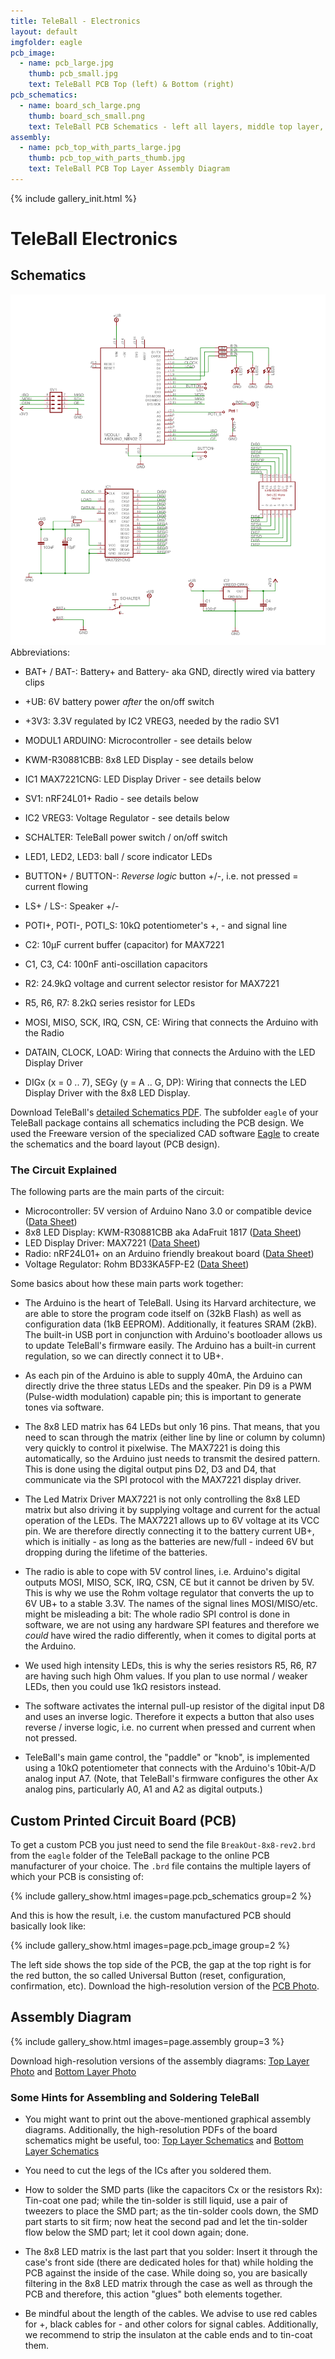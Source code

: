 ```yaml
---
title: TeleBall - Electronics
layout: default
imgfolder: eagle
pcb_image:
  - name: pcb_large.jpg
    thumb: pcb_small.jpg
    text: TeleBall PCB Top (left) & Bottom (right)
pcb_schematics:    
  - name: board_sch_large.png
    thumb: board_sch_small.png
    text: TeleBall PCB Schematics - left all layers, middle top layer, right bottom layer
assembly:
  - name: pcb_top_with_parts_large.jpg
    thumb: pcb_top_with_parts_thumb.jpg
    text: TeleBall PCB Top Layer Assembly Diagram
---
```


{% include gallery_init.html %}

TeleBall Electronics
====================

Schematics
----------

![Schematics Overview](eagle/circuit.png)
Abbreviations:

* BAT+ / BAT-: Battery+ and Battery- aka GND, directly wired via battery clips
* +UB: 6V battery power *after* the on/off switch
* +3V3: 3.3V regulated by IC2 VREG3, needed by the radio SV1

* MODUL1 ARDUINO: Microcontroller - see details below
* KWM-R30881CBB: 8x8 LED Display - see details below
* IC1 MAX7221CNG: LED Display Driver - see details below
* SV1: nRF24L01+ Radio - see details below
* IC2 VREG3: Voltage Regulator - see details below

* SCHALTER: TeleBall power switch / on/off switch
* LED1, LED2, LED3: ball / score indicator LEDs
* BUTTON+ / BUTTON-: *Reverse logic* button +/-, i.e. not pressed = current flowing
* LS+ / LS-: Speaker +/-
* POTI+, POTI-, POTI_S: 10kΩ potentiometer's +, - and signal line
* C2: 10µF current buffer (capacitor) for MAX7221
* C1, C3, C4: 100nF anti-oscillation capacitors
* R2: 24.9kΩ voltage and current selector resistor for MAX7221
* R5, R6, R7: 8.2kΩ series resistor for LEDs

* MOSI, MISO, SCK, IRQ, CSN, CE: Wiring that connects the Arduino with the Radio
* DATAIN, CLOCK, LOAD: Wiring that connects the Arduino with the LED Display Driver
* DIGx (x = 0 .. 7), SEGy (y = A .. G, DP): Wiring that connects the LED Display
  Driver with the 8x8 LED Display.

Download TeleBall's [detailed Schematics PDF](eagle/BreakOut-8x8-rev2-circuit.pdf). The subfolder
`eagle` of your TeleBall package contains all schematics including the PCB design. We
used the Freeware version of the specialized CAD software [Eagle](http://www.cadsoftusa.com/)
to create the schematics and the board layout (PCB design).

### The Circuit Explained

The following parts are the main parts of the circuit:

* Microcontroller: 5V version of Arduino Nano 3.0 or compatible device ([Data Sheet](http://arduino.cc/de/Main/ArduinoBoardNano))
* 8x8 LED Display: KWM-R30881CBB aka AdaFruit 1817 ([Data Sheet](http://www.adafruit.com/datasheets/1047datasheet.pdf))
* LED Display Driver: MAX7221 ([Data Sheet](http://datasheets.maximintegrated.com/en/ds/MAX7219-MAX7221.pdf))
* Radio: nRF24L01+ on an Arduino friendly breakout board ([Data Sheet](http://www.nordicsemi.com/eng/content/download/2726/34069/file/nRF24L01P_Product_Specification_1_0.pdf))
* Voltage Regulator: Rohm BD33KA5FP-E2 ([Data Sheet](http://rohmfs.rohm.com/en/products/databook/datasheet/ic/power/linear_regulator/bdxxka5-e.pdf))

Some basics about how these main parts work together:

* The Arduino is the heart of TeleBall. Using its Harvard architecture, we are able to store
  the program code itself on (32kB Flash) as well as configuration data (1kB EEPROM). Additionally, it
  features SRAM (2kB). The built-in USB port in conjunction with Arduino's bootloader
  allows us to update TeleBall's firmware easily. The Arduino has a built-in current
  regulation, so we can directly connect it to UB+.

* As each pin of the Arduino is able to supply 40mA, the Arduino can directly drive the
  three status LEDs and the speaker. Pin D9 is a PWM (Pulse-width modulation) capable pin;
  this is important to generate tones via software.

* The 8x8 LED matrix has 64 LEDs but only 16 pins. That means, that you need to scan through
  the matrix (either line by line or column by column) very quickly to control it pixelwise.
  The MAX7221 is doing this automatically, so the Arduino just needs to transmit the desired
  pattern. This is done using the digital output pins D2, D3 and D4, that communicate via the
  SPI protocol with the MAX7221 display driver.

* The Led Matrix Driver MAX7221 is not only controlling the 8x8 LED matrix but also
  driving it by supplying voltage and current for the actual operation of the LEDs. The MAX7221
  allows up to 6V voltage at its VCC pin. We are therefore directly connecting it to the
  battery current UB+, which is initially - as long as the batteries are new/full - indeed 6V
  but dropping during the lifetime of the batteries.

* The radio is able to cope with 5V control lines, i.e. Arduino's digital outputs
  MOSI, MISO, SCK, IRQ, CSN, CE but it cannot be driven by 5V. This is why we use the
  Rohm voltage regulator that converts the up to 6V UB+ to a stable 3.3V. The names of the
  signal lines MOSI/MISO/etc. might be misleading a bit: The whole radio SPI control is done
  in software, we are not using any hardware SPI features and therefore we *could* have
  wired the radio differently, when it comes to digital ports at the Arduino.

* We used high intensity LEDs, this is why the series resistors R5, R6, R7 are having
  such high Ohm values. If you plan to use normal / weaker LEDs, then you could use
  1kΩ resistors instead.

* The software activates the internal pull-up resistor of  the digital input D8 and
  uses an inverse logic. Therefore it expects a button that also uses reverse / inverse
  logic, i.e. no current when pressed and current when not pressed.

* TeleBall's main game control, the "paddle" or "knob", is implemented using a
  10kΩ potentiometer that connects with the Arduino's 10bit-A/D analog input A7.
  (Note, that TeleBall's firmware configures the other Ax analog pins, particularly
  A0, A1 and A2 as digital outputs.)


Custom Printed Circuit Board (PCB)
----------------------------------

To get a custom PCB you just need to send the file `BreakOut-8x8-rev2.brd` from the
`eagle` folder of the TeleBall package to the online PCB manufacturer of your choice.
The `.brd` file contains the multiple layers of which your PCB is consisting of:

{% include gallery_show.html images=page.pcb_schematics group=2 %}

And this is how the result, i.e. the custom manufactured PCB should basically look like:  

{% include gallery_show.html images=page.pcb_image group=2 %}

The left side shows the top side of the PCB, the gap at the top right is for the
red button, the so called Universal Button (reset, configuration, confirmation, etc).
Download the high-resolution version of the [PCB Photo](eagle/pcb_large.jpg).

Assembly Diagram
----------------

{% include gallery_show.html images=page.assembly group=3 %}

Download high-resolution versions of the assembly diagrams:
[Top Layer Photo](eagle/pcb_top_with_parts_large.jpg) and
[Bottom Layer Photo](eagle/xxx.jpg)

### Some Hints for Assembling and Soldering TeleBall

* You might want to print out the above-mentioned graphical assembly diagrams.
  Additionally, the high-resolution PDFs of the board schematics might be
  useful, too: [Top Layer Schematics](eagle/BreakOut-8x8-rev2-board2-top.pdf) and
  [Bottom Layer Schematics](eagle/BreakOut-8x8-rev2-board3-bottom.pdf)

* You need to cut the legs of the ICs after you soldered them.

* How to solder the SMD parts (like the capacitors Cx or the resistors Rx):
  Tin-coat one pad; while the tin-solder is still liquid, use a pair of
  tweezers to place the SMD part; as the tin-solder cools down, the SMD part
  starts to sit firm; now heat the second pad and let the tin-solder flow
  below the SMD part; let it cool down again; done.

* The 8x8 LED matrix is the last part that you solder: Insert it through the
  case's front side (there are dedicated holes for that) while holding the
  PCB against the inside of the case. While doing so, you are basically
  filtering in the 8x8 LED matrix through the case as well as through the
  PCB and therefore, this action "glues" both elements together.

* Be mindful about the length of the cables. We advise to use red cables
  for +, black cables for - and other colors for signal cables. Additionally,
  we recommend to strip the insulaton at the cable ends and to tin-coat them.

